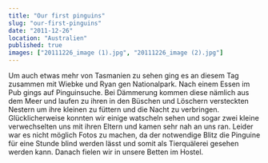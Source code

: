 ```yaml
---
title: "Our first pinguins"
slug: "our-first-pinguins"
date: "2011-12-26"
location: "Australien"
published: true
images: ["20111226_image (1).jpg", "20111226_image (2).jpg"]
---
```


Um auch etwas mehr von Tasmanien zu sehen ging es an diesem Tag zusammen mit Wiebke und Ryan gen Nationalpark. Nach einem Essen im Pub gings auf Pinguinsuche. Bei Dämmerung kommen diese nämlich aus dem Meer und laufen zu ihren in den Büschen und Löschern versteckten Nestern um ihre kleinen zu füttern und die Nacht zu verbringen. Glücklicherweise konnten wir einige watscheln sehen und sogar zwei kleine verwechselten uns mit ihren Eltern und kamen sehr nah an uns ran. Leider war es nicht möglich Fotos zu machen, da der notwendige Blitz die Pinguine für eine Stunde blind werden lässt und somit als Tierquälerei gesehen werden kann. Danach fielen wir in unsere Betten im Hostel.